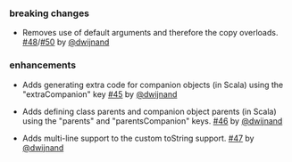 
### breaking changes

- Removes use of default arguments and therefore the copy overloads. [#48][48]/[#50][50] by [@dwijnand][@dwijnand]

### enhancements

- Adds generating extra code for companion objects (in Scala) using the "extraCompanion" key [#45][45] by [@dwijnand][@dwijnand]
- Adds defining class parents and companion object parents (in Scala) using the "parents" and "parentsCompanion" keys. [#46][46] by [@dwijnand][@dwijnand]
- Adds multi-line support to the custom toString support. [#47][47] by [@dwijnand][@dwijnand]

  [45]: https://github.com/sbt/sbt-datatype/pull/45
  [46]: https://github.com/sbt/sbt-datatype/pull/46
  [47]: https://github.com/sbt/sbt-datatype/pull/47
  [48]: https://github.com/sbt/sbt-datatype/issues/48
  [50]: https://github.com/sbt/sbt-datatype/pull/50
  [@dwijnand]: https://github.com/dwijnand
